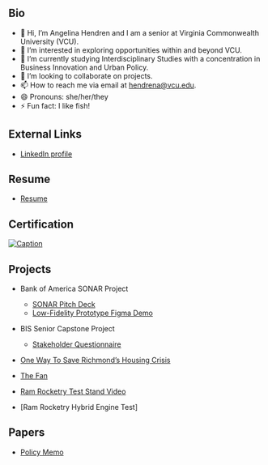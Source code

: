 ## Bio
- 👋 Hi, I’m Angelina Hendren and I am a senior at Virginia Commonwealth University (VCU).
- 👀 I’m interested in exploring opportunities within and beyond VCU.
- 🌱 I’m currently studying Interdisciplinary Studies with a concentration in Business Innovation and Urban Policy.
- 💞️ I’m looking to collaborate on projects.
- 📫 How to reach me via email at hendrena@vcu.edu.
- 😄 Pronouns: she/her/they
- ⚡ Fun fact: I like fish!

<!---
hendrena/hendrena is a ✨ special ✨ repository because its `README.md` (this file) appears on your GitHub profile.
You can click the Preview link to take a look at your changes.
--->
## External Links
- [LinkedIn profile](https://linkedin.com/in/angelina-hendren-600990221/)

## Resume
- [Resume](https://docs.google.com/document/d/1rr3UOYaCRloW4LKdanJd8W7zvIdra_pt4NBt2YPu-hc/preview)


## Certification
[![Caption](elephant.png)](https://quarto.org)

## Projects
- Bank of America SONAR Project
    + [SONAR Pitch Deck](https://www.canva.com/design/DAGiG_fzV78/RtJgbhlNEQdJgSvssQrrxQ/view?utm_content=DAGiG_fzV78&utm_campaign=designshare&utm_medium=link2&utm_source=uniquelinks&utlId=h66bf2c96e9)
    + [Low-Fidelity Prototype Figma Demo](https://www.figma.com/proto/fvUT6xxKoj85bTSZZ9zs6p/SONAR-WIREFRAME?node-id=2-3&p=f&t=QoymYs54BjSlaRTL-1&scaling=scale-down&content-scaling=fixed&page-id=0%3A1&starting-point-node-id=32%3A2&show-proto-sidebar=1)

- BIS Senior Capstone Project
    + [Stakeholder Questionnaire](https://docs.google.com/forms/d/16c9q1oq0BiFJUO2lDfFy4wB4tgBZ781SL1SmuA4JExA/preview)

- [One Way To Save Richmond’s Housing Crisis](https://www.canva.com/design/DAGBrkBQdTc/QC3oBT8Ar5vvzezjiSjaQg/view?utm_content=DAGBrkBQdTc&utm_campaign=designshare&utm_medium=link2&utm_source=uniquelinks&utlId=hf0cdb60f0f)

- [The Fan](https://www.canva.com/design/DAGCfm5s958/goza_H4hFk6cTEWotIiT7w/view?utm_content=DAGCfm5s958&utm_campaign=designshare&utm_medium=link2&utm_source=uniquelinks&utlId=h1a35f31fe4)

- [Ram Rocketry Test Stand Video](https://www.canva.com/design/DAGdbYPWEN8/7T3PCVF9gslGCSRJUr787Q/watch?utm_content=DAGdbYPWEN8&utm_campaign=designshare&utm_medium=link2&utm_source=uniquelinks&utlId=hd571a8dd99)

- [Ram Rocketry Hybrid Engine Test]
  
## Papers
- [Policy Memo](https://docs.google.com/document/d/1_RT3exGsPpzhGaGxdEGyKjyVnm0lcl05DT_3-amO3hE/edit?tab=t.0)
